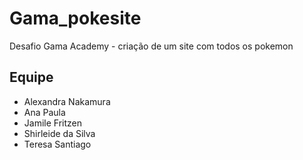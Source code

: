 # Gama_pokesite
Desafio Gama Academy - criação de um site com todos os pokemon

## Equipe 
- Alexandra Nakamura 
- Ana Paula
- Jamile Fritzen
- Shirleide da Silva
- Teresa Santiago